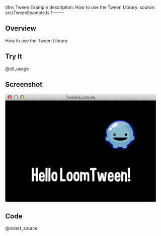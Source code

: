 title: Tween Example
description: How to use the Tween Library.
source: src/TweenExample.ls
!------

## Overview
How to use the Tween Library.

## Try It
@cli_usage

## Screenshot
![TweenExample Screenshot](images/screenshot.png)

## Code
@insert_source
